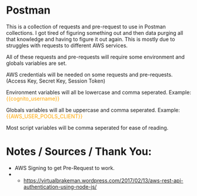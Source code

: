 # Postman

This is a collection of requests and pre-request to use in Postman collections. 
I got tired of figuring something out and then data purging all that knowledge and having to figure it out again.
This is mostly due to struggles with requests to different AWS services.

All of these requests and pre-requests will require some environment and globals variables are set. 

AWS credentials will be needed on some requests and pre-requests. (Access Key, Secret Key, Session Token)

Environment variables will all be lowercase and comma seperated. Example: <span style="color:orange">{{cognito_username}}</span>

Globals variables will all be uppercase and comma seperated. Example: <span style="color:orange">{{AWS_USER_POOLS_CLIENT}}</span> 

Most script variables will be comma seperated for ease of reading. 


# Notes / Sources / Thank You:

* AWS Signing to get Pre-Request to work.
* * https://virtualbrakeman.wordpress.com/2017/02/13/aws-rest-api-authentication-using-node-js/

